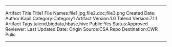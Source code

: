 ---

Artifact Title:Title1
File Names:file1.jpg,file2.doc;file3.png
Created Date:
Author:Kapil
Category:Category1
Artifact Version:1.0
Talend Version:7.1.1
Artifact Tags:talend,bigdata,hbase,hive
Public:Yes
Status:Approved
Reviewer:
Last Updated Date:
Origin Source:CSA Repo
Destination:CWR Pulic

---
